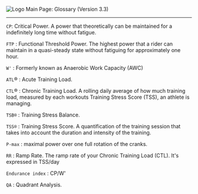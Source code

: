 ![Logo](https://raw.githubusercontent.com/GoldenCheetah/GoldenCheetah/master/doc/wiki/GC_logo_small.png) Main Page: Glossary (Version 3.3)
***

`CP`: Critical Power. A power that theoretically can be maintained for a indefinitely long time without fatigue.

`FTP` : Functional Threshold Power. The highest power that a rider can maintain in a quasi-steady state without fatiguing for approximately one hour.

`W'` : Formerly known as Anaerobic Work Capacity (AWC)

`ATL`® : Acute Training Load.

`CTL`® : Chronic Training Load. A rolling daily average of how much training load, measured by each workouts Training Stress Score (TSS), an athlete is managing. 

`TSB®` : Training Stress Balance.

`TSS®` : Training Stress Score. A quantification of the training session that takes into account the duration and intensity of the training.

`P-max` : maximal power over one full rotation of the cranks.

`RR` : Ramp Rate. The ramp rate of your Chronic Training Load (CTL). It's expressed in TSS/day

`Endurance index` : CP/W'

`QA` : Quadrant Analysis.


